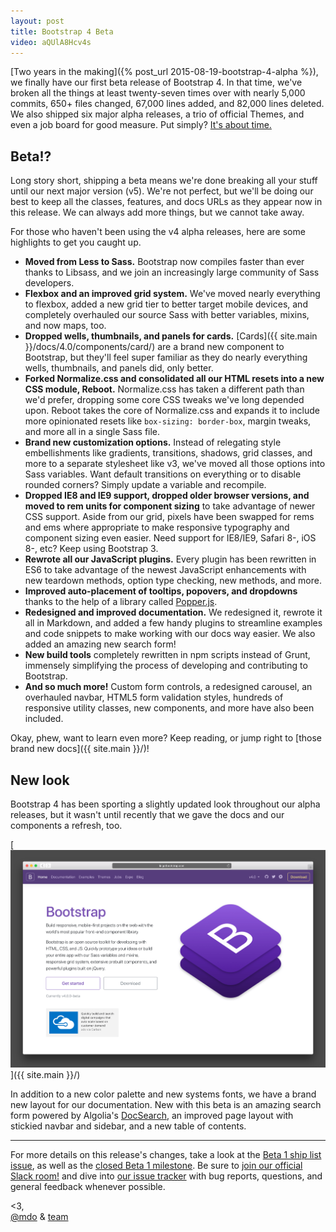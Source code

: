 ```yaml
---
layout: post
title: Bootstrap 4 Beta
video: aQUlA8Hcv4s
---
```


[Two years in the making]({% post_url 2015-08-19-bootstrap-4-alpha %}), we finally have our first beta release of Bootstrap 4. In that time, we've broken all the things at least twenty-seven times over with nearly 5,000 commits, 650+ files changed, 67,000 lines added, and 82,000 lines deleted. We also shipped six major alpha releases, a trio of official Themes, and even a job board for good measure. Put simply? [It's about time.](https://www.youtube.com/watch?v=_J6-3l3hCm0)

## Beta!?

Long story short, shipping a beta means we're done breaking all your stuff until our next major version (v5). We're not perfect, but we'll be doing our best to keep all the classes, features, and docs URLs as they appear now in this release. We can always add more things, but we cannot take away.

For those who haven't been using the v4 alpha releases, here are some highlights to get you caught up.

- **Moved from Less to Sass.** Bootstrap now compiles faster than ever thanks to Libsass, and we join an increasingly large community of Sass developers.
- **Flexbox and an improved grid system.** We've moved nearly everything to flexbox, added a new grid tier to better target mobile devices, and completely overhauled our source Sass with better variables, mixins, and now maps, too.
- **Dropped wells, thumbnails, and panels for cards.** [Cards]({{ site.main }}/docs/4.0/components/card/) are a brand new component to Bootstrap, but they'll feel super familiar as they do nearly everything wells, thumbnails, and panels did, only better.
- **Forked Normalize.css and consolidated all our HTML resets into a new CSS module, Reboot.** Normalize.css has taken a different path than we'd prefer, dropping some core CSS tweaks we've long depended upon. Reboot takes the core of Normalize.css and expands it to include more opinionated resets like `box-sizing: border-box`, margin tweaks, and more all in a single Sass file.
- **Brand new customization options.** Instead of relegating style embellishments like gradients, transitions, shadows, grid classes, and more to a separate stylesheet like v3, we've moved all those options into Sass variables. Want default transitions on everything or to disable rounded corners? Simply update a variable and recompile.
- **Dropped IE8 and IE9 support, dropped older browser versions, and moved to rem units for component sizing** to take advantage of newer CSS support. Aside from our grid, pixels have been swapped for rems and ems where appropriate to make responsive typography and component sizing even easier. Need support for IE8/IE9, Safari 8-, iOS 8-, etc? Keep using Bootstrap 3.
- **Rewrote all our JavaScript plugins.** Every plugin has been rewritten in ES6 to take advantage of the newest JavaScript enhancements with new teardown methods, option type checking, new methods, and more.
- **Improved auto-placement of tooltips, popovers, and dropdowns** thanks to the help of a library called [Popper.js](https://popper.js.org).
- **Redesigned and improved documentation.** We redesigned it, rewrote it all in Markdown, and added a few handy plugins to streamline examples and code snippets to make working with our docs way easier. We also added an amazing new search form!
- **New build tools** completely rewritten in npm scripts instead of Grunt, immensely simplifying the process of developing and contributing to Bootstrap.
- **And so much more!** Custom form controls, a redesigned carousel, an overhauled navbar, HTML5 form validation styles, hundreds of responsive utility classes, new components, and more have also been included.

Okay, phew, want to learn even more? Keep reading, or jump right to [those brand new docs]({{ site.main }}/)!

## New look
Bootstrap 4 has been sporting a slightly updated look throughout our alpha releases, but it wasn't until recently that we gave the docs and our components a refresh, too.

[![Bootstrap 4 beta docs](/assets/img/2017/bootstrap-4-beta.png)]({{ site.main }}/)

In addition to a new color palette and new systems fonts, we have a brand new layout for our documentation. New with this beta is an amazing search form powered by Algolia's [DocSearch](https://community.algolia.com/docsearch/), an improved page layout with stickied navbar and sidebar, and a new table of contents.

---

For more details on this release's changes, take a look at the [Beta 1 ship list issue](https://github.com/twbs/bootstrap/issues/21568), as well as the [closed Beta 1 milestone](https://github.com/twbs/bootstrap/milestone/41?closed=1). Be sure to [join our official Slack room!](https://bootstrap-slack.herokuapp.com) and dive into [our issue tracker](https://github.com/twbs/bootstrap/issues/) with bug reports, questions, and general feedback whenever possible.

<3,<br>
[@mdo](https://twitter.com/mdo) & [team](https://github.com/twbs)

